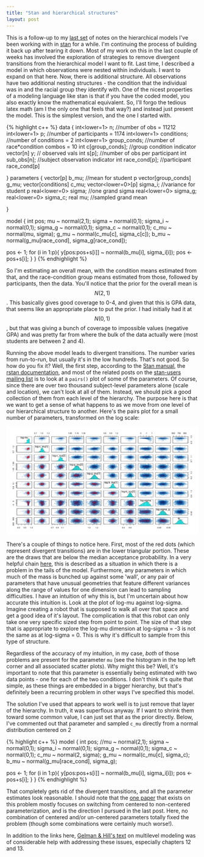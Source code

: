 ```yaml
---
title: "Stan and hierarchical structures"
layout: post
---
```


This is a follow-up to my [last set](http://riddlet.github.io/artisinal_model/) of notes on the hierarchical models I've been working with in [stan](http://mc-stan.org/) for a while. I'm continuing the process of building it back up after tearing it down. Most of my work on this in the last couple of weeks has involved the exploration of strategies to remove divergent transitions from the hierarchical model I want to fit. Last time, I described a model in which observations were nested within individuals. I want to expand on that here. Now, there is additional structure. All observations have two additional nesting structures - the condition that the individual was in and the racial group they identify with. One of the nicest properties of a modeling language like stan is that if you have the coded model, you also exactly know the mathematical equivalent. So, I'll forgo the tedious latex math (am I the only one that feels that way?) and instead just present the model. This is the simplest version, and the one I started with.

{% highlight c++ %}
data {
  int<lower=1> n; //number of obs = 11212
  int<lower=1> p; //number of participants = 1174
  int<lower=1> conditions; //number of conditions = 2
  int<lower=1> group_conds; //number of race*condition combos = 10
  int c[group_conds]; //group condition indicator
  vector[n] y; // observed vals
  int s[p]; //number of obs per participant
  int sub_obs[n]; //subject observation indicator
  int race_cond[p]; //participant race_cond[p]

}
parameters {
  vector[p] b_mu; //mean for student p
  vector[group_conds] g_mu;
  vector[conditions] c_mu;
  vector<lower=0>[p] sigma_i; //variance for student p
  real<lower=0> sigma; //one grand sigma 
  real<lower=0> sigma_g;
  real<lower=0> sigma_c;
  real mu;  //sampled grand mean

}

model {
  int pos;
  mu ~ normal(2,1);
  sigma ~ normal(0,1);
  sigma_i ~ normal(0,1);
  sigma_g ~ normal(0,1);
  sigma_c ~ normal(0,1);
  c_mu ~ normal(mu, sigma);
  g_mu ~ normal(c_mu[c], sigma_c[c]);
  b_mu ~ normal(g_mu[race_cond], sigma_g[race_cond]);

  pos <- 1;
  for (i in 1:p){
    y[pos:pos+s[i]] ~ normal(b_mu[i], sigma_i[i]);
    pos <- pos+s[i];
  }
} 
{% endhighlight %}

So I'm estimating an overall mean, with the condition means estimated from that, and the race-condition group means estimated from those, followed by participants, then the data. You'll notice that the prior for the overall mean is $$N(2,1)$$. This basically gives good coverage to 0-4, and given that this is GPA data, that seems like an appropriate place to put the prior. I had initially had it at $$N(0,1)$$, but that was giving a bunch of coverage to impossible values (negative GPA) and was pretty far from where the bulk of the data actually were (most students are between 2 and 4).

Running the above model leads to divergent transitions. The number varies from run-to-run, but usually it's in the low hundreds. That's not good. So how do you fix it? Well, the first step, according to the [Stan manual](https://github.com/stan-dev/stan/releases/download/v2.9.0/stan-reference-2.9.0.pdf), the [rstan documentation](https://cran.r-project.org/web/packages/rstan/vignettes/rstan_vignette.pdf), and most of the related posts on the [stan-users mailing list](https://groups.google.com/forum/#!categories/stan-users/general) is to look at a `pairs()` plot of some of the parameters. Of course, since there are over two thousand subject-level parameters alone (scale and location), we can't look at all of them. Instead, we should pick a good collection of them from each level of the hierarchy. The purpose here is that we want to get a sense of what happens to as we move from one level of our hierarchical structure to another. Here's the pairs plot for a small number of parameters, transformed on the log scale:

![Figure1](/images/2016_06_16/fig1.jpeg)

There's a couple of things to notice here. First, most of the red dots (which represent divergent transitions) are in the lower triangular portion. These are the draws that are below the median acceptance probability. In a very helpful chain [here](https://groups.google.com/forum/#!searchin/stan-users/Convergence$20issues/stan-users/gcXWm1-yM8A/tsySS7IBMs4J), this is described as a situation in which there is a problem in the tails of the model. Furthermore, any parameters in which much of the mass is bunched up against some 'wall', or any pair of parameters that have unusual geometries that feature different variances along the range of values for one dimension can lead to sampling difficulties. I have an intuition of why this is, but I'm uncertain about how accurate this intuition is. Look at the plot of log-mu against log-sigma. Imagine creating a robot that is supposed to walk all over that space and get a good idea of it's layout. The complication is that this robot can only take one very specific sized step from point to point. The size of that step that is appropriate to explore the log-mu dimension at log-sigma = -3 is not the same as at log-sigma = 0. This is why it's difficult to sample from this type of structure. 

Regardless of the accuracy of my intuition, in my case, *both* of those problems are present for the parameter `mu` (see the histogram in the top left corner and all associated scatter plots). Why might this be? Well, it's important to note that this parameter is essentially being estimated with two data points - one for each of the two conditions. I don't think it's quite that simple, as these things are embedded in a bigger hierarchy, but that's definitely been a recurring problem in other ways I've specified this model. 

The solution I've used that appears to work well is to just remove that layer of the hierarchy. In truth, it was superflous anyway. If I want to shrink them toward some common value, I can just set that as the prior directly. Below, I've commented out that parameter and sampled `c_mu` directly from a normal distribution centered on 2

{% highlight c++ %}
model {
  int pos;
  //mu ~ normal(2,1);
  sigma ~ normal(0,1);
  sigma_i ~ normal(0,1);
  sigma_g ~ normal(0,1);
  sigma_c ~ normal(0,1);
  c_mu ~ normal(2, sigma);
  g_mu ~ normal(c_mu[c], sigma_c);
  b_mu ~ normal(g_mu[race_cond], sigma_g);

  pos <- 1;
  for (i in 1:p){
    y[pos:pos+s[i]] ~ normal(b_mu[i], sigma_i[i]);
    pos <- pos+s[i];
  }
} 
{% endhighlight %}

That completely gets rid of the divergent transitions, and all the parameter estimates look reasonable. I should note that the [one paper](https://arxiv.org/pdf/1312.0906.pdf) that exists on this problem mostly focuses on switching from centered to non-centered parameterization, and is the direction I pursued in the last post. Here, no combination of centered and/or un-centered parameters totally fixed the problem (though some combinations were certainly much worse!). 

In addition to the links here, [Gelman & Hill's text](https://www.amazon.com/Analysis-Regression-Multilevel-Hierarchical-Models/dp/052168689X) on multilevel modeling was of considerable help with addressing these issues, especially chapters 12 and 13.
